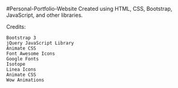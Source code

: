 #Personal-Portfolio-Website
Created using HTML, CSS, Bootstrap, JavaScript, and other libraries.

Credits:

    Bootstrap 3
    jQuery JavaScript Library
    Animate CSS
    Font Awesome Icons
    Google Fonts
    Isotope
    Linea Icons
    Animate CSS
    Wow Animations
